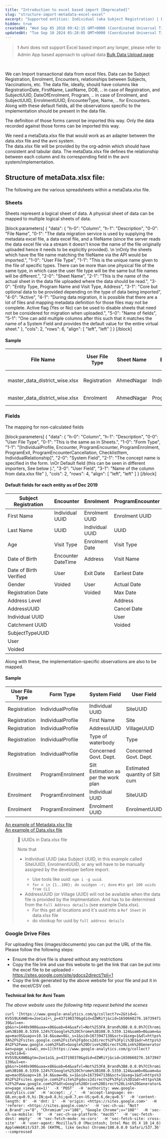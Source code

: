 ```yaml
---
title: "Introduction to excel based import [Deprecated]"
slug: "structure-import-metadata-excel-excel"
excerpt: "Supported entities: Individual (aka Subject Registration) | Encounter (aka Subject Encounter) | ProgramEnrolment | ProgramEncounter | Checklist (aka Vaccinations) | Relationship (aka IndividualRelationship, SubjectRelationship)"
hidden: true
createdAt: "Wed Sep 05 2018 09:42:15 GMT+0000 (Coordinated Universal Time)"
updatedAt: "Tue Sep 10 2024 05:28:05 GMT+0000 (Coordinated Universal Time)"
---
```

> ❗️ Avni does not support Excel based import any longer, please refer to Admin App based approach to upload data [Bulk Data Upload page](https://avni.readme.io/docs/upload-data#is-the-order-of-values-important)

<br />

We can Import transactional data from excel files. Data can be Subject Registration, Enrolment, Encounters, relationships between Subjects, Vaccinations, etc. The data file, ideally, should have columns like RegistrationDate, FirstName, LastName, DOB, .. in case of Registration, and SubjectUUID, DateOfEnrolment, Program, .. in case of Enrolment, and SubjectUUID, EnrolmentUUID, EncounterType, Name, .. for Encounters. Along with these default fields, all the observations specific to the implementation should be present in the data file.

The definition of those forms cannot be imported this way. Only the data recorded against those forms can be imported this way.

We need a metaData.xlsx file that would work as an adapter between the data.xlsx file and the avni system.  
The data.xlsx file will be provided by the org-admin which should have consistent and tabular data. The metaData.xlsx file defines the relationship between each column and its corresponding field in the avni system/implementation.

## Structure of metaData.xlsx file:

The following are the various spreadsheets within a metaData.xlsx file.

### Sheets

Sheets represent a logical sheet of data. A physical sheet of data can be mapped to multiple logical sheets of data.

[block:parameters]
{
  "data": {
    "h-0": "Column",
    "h-1": "Description",
    "0-0": "File Name",
    "0-1": "The data migration service is used by supplying the metadata excel file, a data excel file, and a fileName (since the server reads the data excel file via a stream it doesn't know the name of the file originally uploaded hence it needs to be explicitly provided).  \n  \nOnly the sheets which have the file name matching the fileName via the API would be imported.",
    "1-0": "User File Type",
    "1-1": "This is the unique name given to the file of specific types. There can be more than one physical file of the same type, in which case the user file type will be the same but file names will be different.",
    "2-0": "Sheet Name",
    "2-1": "This is the name of the actual sheet in the data file uploaded where the data should be read.",
    "3-0": "Entity Type, Program Name and Visit Type, Address",
    "3-1": "Core but optional data to be provided depending on the type of data being imported",
    "4-0": "Active",
    "4-1": "During data migration, it is possible that there are a lot of files and mapping metadata definition for those files may not be complete. Active flag (Yes or No) can be used to disable sheets that need not be considered for migration when uploaded.",
    "5-0": "Name of fields",
    "5-1": "One can add multiple columns after this such that it matches the name of a System Field and provides the default value for the entire virtual sheet."
  },
  "cols": 2,
  "rows": 6,
  "align": [
    "left",
    "left"
  ]
}
[/block]


#### Sample

| File Name                          | User File Type | Sheet Name | Entity Type      | Program Name | Visit Type | Active | Date of Birth Verified | SubjectTypeUUID                          | Registration Date | Enrolment Date |
| ---------------------------------- | -------------- | ---------- | ---------------- | ------------ | ---------- | ------ | ---------------------- | ---------------------------------------- | ----------------- | -------------- |
| master\_data\_district\_wise\.xlsx | Registration   | AhmedNagar | Individual       |              |            | No     |                        | 8a9b0ef8\-325b\-4f75\-8453\-daeaf59df29d | YYYY\-MM\-DD      |                |
| master\_data\_district\_wise\.xlsx | Enrolment      | AhmedNagar | ProgramEnrolment | GDGS 2019    |            | No     |                        |                                          |                   | YYYY\-MM\-DD   |

### Fields

The mapping for non-calculated fields

[block:parameters]
{
  "data": {
    "h-0": "Column",
    "h-1": "Description",
    "0-0": "User File Type",
    "0-1": "This is the same as in Sheets.",
    "1-0": "Form Type",
    "1-1": "[IndividualProfile, Encounter, ProgramEncounter, ProgramEnrolment, ProgramExit, ProgramEncounterCancellation, ChecklistItem, IndividualRelationship]",
    "2-0": "System Field",
    "2-1": "The concept name is specified in the form.  \nOr Default field (this can be seen in different importers, See below ).",
    "3-0": "User Field",
    "3-1": "Name of the column from data.xlsx file"
  },
  "cols": 2,
  "rows": 4,
  "align": [
    "left",
    "left"
  ]
}
[/block]


#### Default fields for each entity as of Dec 2019

| Subject Registration   | Encounter          | Enrolment       | ProgramEncounter | Checklist       | Relationship     |
| ---------------------- | ------------------ | --------------- | ---------------- | --------------- | ---------------- |
| First Name             | Individual UUID    | Enrolment UUID  | Enrolment UUID   | Enrolment UUID  | EnterDateTime    |
| Last Name              | UUID               | Individual UUID | UUID             | Base Date       | ExitDateTime     |
| Age                    | Visit Type         | Enrolment Date  | Visit Type       | Checklist Name  | IndividualAUUID  |
| Date of Birth          | Encounter DateTime | Address         | Visit Name       | Item Name       | IndividualBUUID  |
| Date of Birth Verified | User               | Exit Date       | Earliest Date    | Completion Date | RelationshipType |
| Gender                 | Voided             | User            | Actual Date      | User            | User             |
| Registration Date      |                    | Voided          | Max Date         | Voided          | Voided           |
| Address Level          |                    |                 | Address          |                 |                  |
| AddressUUID            |                    |                 | Cancel Date      |                 |                  |
| Individual UUID        |                    |                 | User             |                 |                  |
| Catchment UUID         |                    |                 | Voided           |                 |                  |
| SubjectTypeUUID        |                    |                 |                  |                 |                  |
| User                   |                    |                 |                  |                 |                  |
| Voided                 |                    |                 |                  |                 |                  |

Along with these, the implementation-specific observations are also to be mapped.

#### Sample

| User File Type | Form Type         | System Field                         | User Field                     |
| -------------- | ----------------- | ------------------------------------ | ------------------------------ |
| Registration   | IndividualProfile | Individual UUID                      | SiteUUID                       |
| Registration   | IndividualProfile | First Name                           | Site                           |
| Registration   | IndividualProfile | AddressUUID                          | VillageUUID                    |
| Registration   | IndividualProfile | Type of waterbody                    | Type                           |
| Registration   | IndividualProfile | Concerned Govt\. Dept\.              | Concerned Govt\. Dept\.        |
| Enrolment      | ProgramEnrolment  | Silt Estimation as per the work plan | Estimated quantity of Silt cum |
| Enrolment      | ProgramEnrolment  | Individual UUID                      | SiteUUID                       |
| Enrolment      | ProgramEnrolment  | Enrolment UUID                       | EnrolmentUUID                  |

[An example of Metadata.xlsx file](https://docs.google.com/spreadsheets/d/1M0QvcgZ7TagcHvMnTSo3qt-sZHwUDHEiN0T2hlKTn9Y/edit?usp=sharing)  
[An example of Data.xlsx file](https://docs.google.com/spreadsheets/d/19aCEIlODNvJMR68_mGl4Q-Kx6n3qI0Dk4hL0aQ8dwAo/edit?usp=sharing)

> 🚧 UUIDs in Data.xlsx file
> 
> Note that
> 
> - Individual UUID (aka Subject UUID, in this example called SiteUUID), EnrolmentUUID, or any <Transactional-data UUID> will have to be manually assigned by the developer before import.
>   - Use tools like uuid: `npm i -g uuid`.
>   - `for n in {1..100}; do uuidgen -r; done` `#to get 100 uuids from CLI`
> - AddressUUID (or Village UUID) will not be available when the data file is provided by the Implmentation. And has to be determined from the `Full Address details` (see example Data.xlsx).
>   - For this get all locations and it's uuid into a `Ref Sheet` in data.xlsx file
>   - do vlookup for uuid by `full address details`

### Google Drive Files

For uploading files (images/documents) you can put the URL of the file. Please follow the following steps:

- Ensure the drive file is shared without any restrictions
- Copy the file link and use this website to get the link that can be put into the excel file to be uploaded - <https://sites.google.com/site/gdocs2direct/?pli=1>
- Copy the link generated by the above website for your file and put it in the excel/CSV cell.

**Technical link for Avni Team**

_The above website uses the following http request behind the scenes_

`curl '[https://www.google-analytics.com/g/collect?v=2&tid=G-KV5S9LK4WB>m=2oe1a1>\_p=437198370&gdid=dZWRiYj&cid=1650660276.1673947139&ul=en-gb&sr=1440x900&uaa=x86&uab=64&uafvl=Not%253FA_Brand%3B8.0.0.0%7CChromium%3B108.0.5359.124%7CGoogle%2520Chrome%3B108.0.5359.124&uamb=0&uam=&uap=macOS&uapv=10.14.6&uaw=0&\_s=1&sid=1673947138&sct=1&seg=1&dl=https%3A%2F%2Fsites.google.com%2Fsite%2Fgdocs2direct%2F%3Fpli%3D1&dr=https%3A%2F%2Fwww.google.com%2F&dt=Google%20Drive%20Direct%20Link%20Generator&en=page_view&\_ee=1](https://www.google-analytics.com/g/collect?v=2&tid=G-KV5S9LK4WB&gtm=2oe1a1&_p=437198370&gdid=dZWRiYj&cid=1650660276.1673947139&ul=en-gb&sr=1440x900&uaa=x86&uab=64&uafvl=Not%253FA_Brand%3B8.0.0.0%7CChromium%3B108.0.5359.124%7CGoogle%2520Chrome%3B108.0.5359.124&uamb=0&uam=&uap=macOS&uapv=10.14.6&uaw=0&_s=1&sid=1673947138&sct=1&seg=1&dl=https%3A%2F%2Fsites.google.com%2Fsite%2Fgdocs2direct%2F%3Fpli%3D1&dr=https%3A%2F%2Fwww.google.com%2F&dt=Google%20Drive%20Direct%20Link%20Generator&en=page_view&_ee=1)' 
  -X 'POST' 
  -H 'authority: www.google-analytics.com' 
  -H 'accept: _/_' 
  -H 'accept-language: en-GB,en;q=0.9,hi-IN;q=0.8,hi;q=0.7,en-US;q=0.6,de;q=0.5' 
  -H 'content-length: 0' 
  -H 'dnt: 1' 
  -H 'origin: <https://sites.google.com>' 
  -H 'referer: <https://sites.google.com/>' 
  -H 'sec-ch-ua: "Not?A_Brand";v="8", "Chromium";v="108", "Google Chrome";v="108"' 
  -H 'sec-ch-ua-mobile: ?0' 
  -H 'sec-ch-ua-platform: "macOS"' 
  -H 'sec-fetch-dest: empty' 
  -H 'sec-fetch-mode: no-cors' 
  -H 'sec-fetch-site: cross-site' 
  -H 'user-agent: Mozilla/5.0 (Macintosh; Intel Mac OS X 10_14_6) AppleWebKit/537.36 (KHTML, like Gecko) Chrome/108.0.0.0 Safari/537.36' 
  --compressed`
